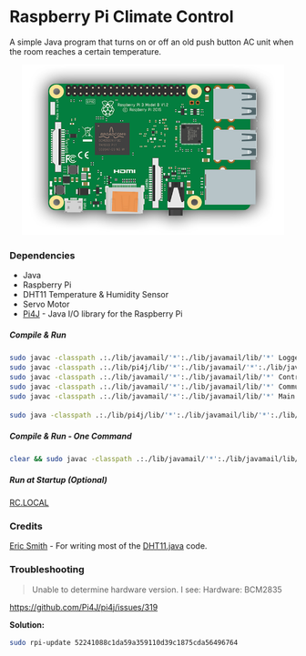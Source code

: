 # Raspberry Pi Climate Control

A simple Java program that turns on or off an old push button AC unit when the room reaches a certain temperature.

<p align="center">
  <img width="460" height="300" src="https://raw.githubusercontent.com/MarcWoodyard/Raspberry-Pi-Climate-Control/master/screenshot.png">
</p>

### Dependencies

- Java
- Raspberry Pi
- DHT11 Temperature & Humidity Sensor
- Servo Motor
- [Pi4J](http://pi4j.com/install.html) - Java I/O library for the Raspberry Pi

##### Compile & Run
```sh 
sudo javac -classpath .:./lib/javamail/'*':./lib/javamail/lib/'*' Logger.java
sudo javac -classpath .:./lib/pi4j/lib/'*':./lib/javamail/'*':./lib/javamail/lib/'*' DHT11.java
sudo javac -classpath .:./lib/javamail/'*':./lib/javamail/lib/'*' Controller.java
sudo javac -classpath .:./lib/javamail/'*':./lib/javamail/lib/'*' CommunicationModule.java
sudo javac -classpath .:./lib/javamail/'*':./lib/javamail/lib/'*' Main.java

sudo java -classpath .:./lib/pi4j/lib/'*':./lib/javamail/lib/'*':./lib/javamail/lib/'*' Main
```

##### Compile & Run - One Command
```sh 
clear && sudo javac -classpath .:./lib/javamail/'*':./lib/javamail/lib/'*' Logger.java && sudo javac -classpath .:./lib/pi4j/lib/'*':./lib/javamail/'*':./lib/javamail/lib/'*' DHT11.java && sudo javac -classpath .:./lib/javamail/'*':./lib/javamail/lib/'*' Controller.java && sudo javac -classpath .:./lib/javamail/'*':./lib/javamail/lib/'*' CommunicationModule.java && sudo javac -classpath .:./lib/javamail/'*':./lib/javamail/lib/'*' Main.java && sudo java -classpath .:./lib/pi4j/lib/'*':./lib/javamail/lib/'*':./lib/javamail/lib/'*' Main
```

##### Run at Startup (Optional)
[RC.LOCAL](https://www.raspberrypi.org/documentation/linux/usage/rc-local.md)

### Credits

[Eric Smith](https://stackoverflow.com/questions/28486159/read-temperature-from-dht11-using-pi4j/34976602#34976602) - For writing most of the [DHT11.java](https://github.com/MarcWoodyard/Raspberry-Pi-Climate-Control/blob/master/src/DHT11.java) code.

### Troubleshooting

> Unable to determine hardware version. I see: Hardware: BCM2835

https://github.com/Pi4J/pi4j/issues/319 

**Solution:** 
```sh 
sudo rpi-update 52241088c1da59a359110d39c1875cda56496764
```

